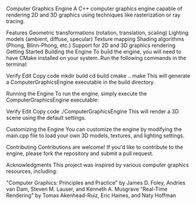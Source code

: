 Computer Graphics Engine
A C++ computer graphics engine capable of rendering 2D and 3D graphics using techniques like rasterization or ray tracing.

Features
Geometric transformations (rotation, translation, scaling)
Lighting models (ambient, diffuse, specular)
Texture mapping
Shading algorithms (Phong, Blinn-Phong, etc.)
Support for 2D and 3D graphics rendering
Getting Started
Building the Engine
To build the engine, you will need to have CMake installed on your system. Run the following commands in the terminal:


Verify
Edit
Copy code
mkdir build
cd build
cmake ..
make
This will generate a ComputerGraphicsEngine executable in the build directory.

Running the Engine
To run the engine, simply execute the ComputerGraphicsEngine executable:


Verify
Edit
Copy code
./ComputerGraphicsEngine
This will render a 3D scene using the default settings.

Customizing the Engine
You can customize the engine by modifying the main.cpp file to load your own 3D models, textures, and lighting settings.

Contributing
Contributions are welcome! If you'd like to contribute to the engine, please fork the repository and submit a pull request.

Acknowledgments
This project was inspired by various computer graphics resources, including:

"Computer Graphics: Principles and Practice" by James D. Foley, Andries van Dam, Steven M. Lauser, and Kenneth A. Musgrave
"Real-Time Rendering" by Tomas Akenhead-Ruiz, Eric Haines, and Naty Hoffman
